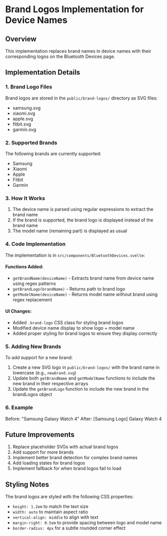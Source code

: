 # Brand Logos Implementation for Device Names

## Overview
This implementation replaces brand names in device names with their corresponding logos on the Bluetooth Devices page.

## Implementation Details

### 1. Brand Logo Files
Brand logos are stored in the `public/brand-logos/` directory as SVG files:
- samsung.svg
- xiaomi.svg
- apple.svg
- fitbit.svg
- garmin.svg

### 2. Supported Brands
The following brands are currently supported:
- Samsung
- Xiaomi
- Apple
- Fitbit
- Garmin

### 3. How It Works
1. The device name is parsed using regular expressions to extract the brand name
2. If the brand is supported, the brand logo is displayed instead of the brand name
3. The model name (remaining part) is displayed as usual

### 4. Code Implementation
The implementation is in `src/components/BluetoothDevices.svelte`:

#### Functions Added:
- `getBrandName(deviceName)` - Extracts brand name from device name using regex patterns
- `getBrandLogo(brandName)` - Returns path to brand logo
- `getModelName(deviceName)` - Returns model name without brand using regex replacement

#### UI Changes:
- Added `.brand-logo` CSS class for styling brand logos
- Modified device name display to show logo + model name
- Added proper styling for brand logos to ensure they display correctly

### 5. Adding New Brands
To add support for a new brand:

1. Create a new SVG logo in `public/brand-logos/` with the brand name in lowercase (e.g., `newbrand.svg`)
2. Update both `getBrandName` and `getModelName` functions to include the new brand in their respective arrays
3. Update the `getBrandLogo` function to include the new brand in the brandLogos object

### 6. Example
Before: "Samsung Galaxy Watch 4"
After: [Samsung Logo] Galaxy Watch 4

## Future Improvements
1. Replace placeholder SVGs with actual brand logos
2. Add support for more brands
3. Implement better brand detection for complex brand names
4. Add loading states for brand logos
5. Implement fallback for when brand logos fail to load

## Styling Notes
The brand logos are styled with the following CSS properties:
- `height: 1.2em` to match the text size
- `width: auto` to maintain aspect ratio
- `vertical-align: middle` to align with text
- `margin-right: 0.5em` to provide spacing between logo and model name
- `border-radius: 4px` for a subtle rounded corner effect